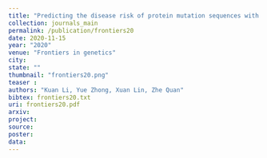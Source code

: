 ```yaml
---
title: "Predicting the disease risk of protein mutation sequences with pre-training model"
collection: journals_main
permalink: /publication/frontiers20
date: 2020-11-15
year: "2020"
venue: "Frontiers in genetics"
city: 
state: ""
thumbnail: "frontiers20.png"
teaser : 
authors: "Kuan Li, Yue Zhong, Xuan Lin, Zhe Quan"
bibtex: frontiers20.txt
uri: frontiers20.pdf
arxiv: 
project: 
source: 
poster: 
data:
---
```

